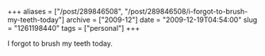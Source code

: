 +++
aliases = ["/post/289846508", "/post/289846508/i-forgot-to-brush-my-teeth-today"]
archive = ["2009-12"]
date = "2009-12-19T04:54:00"
slug = "1261198440"
tags = ["personal"]
+++

I forgot to brush my teeth today.
